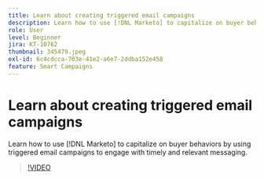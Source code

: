```yaml
---
title: Learn about creating triggered email campaigns
description: Learn how to use [!DNL Marketo] to capitalize on buyer behaviors by using triggered email campaigns to engage with timely and relevant messaging.
role: User
level: Beginner
jira: KT-10762
thumbnail: 345479.jpeg
exl-id: 6c4cdcca-703e-41e2-a6e7-2ddba152e458
feature: Smart Campaigns
---
```

# Learn about creating triggered email campaigns

Learn how to use [!DNL Marketo] to capitalize on buyer behaviors by using triggered email campaigns to engage with timely and relevant messaging.

>[!VIDEO](https://video.tv.adobe.com/v/345479/?quality=12&learn=on)
